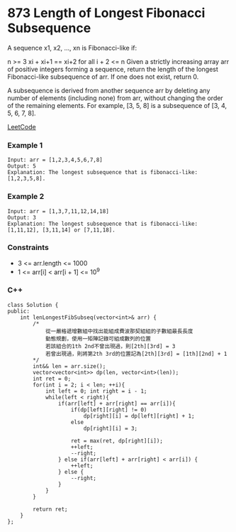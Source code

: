 # 873 Length of Longest Fibonacci Subsequence

A sequence x1, x2, ..., xn is Fibonacci-like if:

n >= 3
xi + xi+1 == xi+2 for all i + 2 <= n
Given a strictly increasing array arr of positive integers forming a sequence, return the length of the longest Fibonacci-like subsequence of arr. If one does not exist, return 0.

A subsequence is derived from another sequence arr by deleting any number of elements (including none) from arr, without changing the order of the remaining elements. For example, [3, 5, 8] is a subsequence of [3, 4, 5, 6, 7, 8].
 

[LeetCode](https://leetcode.cn/problems/length-of-longest-fibonacci-subsequence/)


### Example 1

```
Input: arr = [1,2,3,4,5,6,7,8]
Output: 5
Explanation: The longest subsequence that is fibonacci-like: [1,2,3,5,8].
```

### Example 2

```
Input: arr = [1,3,7,11,12,14,18]
Output: 3
Explanation: The longest subsequence that is fibonacci-like: [1,11,12], [3,11,14] or [7,11,18].
```

### Constraints

* 3 <= arr.length <= 1000
* 1 <= arr[i] < arr[i + 1] <= 10<sup>9</sup>


### C++ 

```
class Solution {
public:
    int lenLongestFibSubseq(vector<int>& arr) {
        /*
            從一嚴格遞增數組中找出能組成費波那契組組的子數組最長長度
            動態規劃，使用一矩陣記錄可組成數列的位置
            若該組合的1th 2nd不曾出現過，則[2th][3rd] = 3
            若曾出現過，則將第2th 3rd的位置記為[2th][3rd] = [1th][2nd] + 1
        */ 
        int&& len = arr.size();
        vector<vector<int>> dp(len, vector<int>(len));
        int ret = 0;
        for(int i = 2; i < len; ++i){
            int left = 0; int right = i - 1;
            while(left < right){
                if(arr[left] + arr[right] == arr[i]){
                    if(dp[left][right] != 0)
                        dp[right][i] = dp[left][right] + 1;
                    else
                        dp[right][i] = 3;
                    
                    ret = max(ret, dp[right][i]);
                    ++left;
                    --right;
                } else if(arr[left] + arr[right] < arr[i]) {
                    ++left;
                } else {
                    --right;
                }
            }
        }

        return ret;
    }
};
```